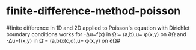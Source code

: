 # finite-difference-method-poisson
#finite difference in 1D and 2D applied to Poisson's equation with Dirichlet boundary conditions
works for -∆u=f(x) in Ω∶= (a,b),u= φ(x,y) on ∂Ω
and -∆u=f(x,y) in Ω∶= (a,b)x(c,d),u= φ(x,y) on ∂Ω#

